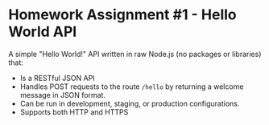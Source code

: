 # Homework Assignment #1 - Hello World API
A simple "Hello World!" API written in raw Node.js (no packages or libraries) that:

- Is a RESTful JSON API
- Handles POST requests to the route `/hello` by returning a welcome message in JSON format.
- Can be run in development, staging, or production configurations.
- Supports both HTTP and HTTPS
